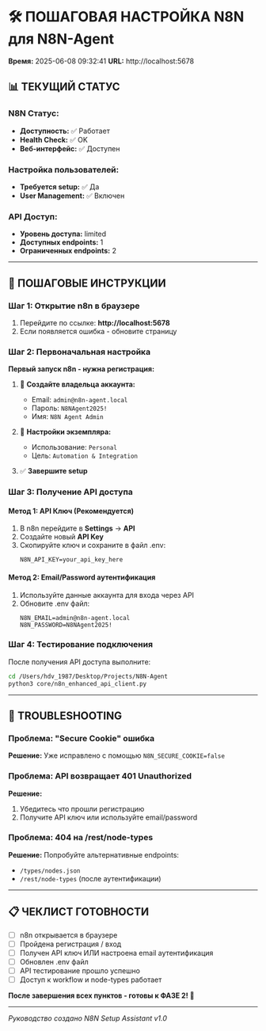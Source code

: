 
# 🛠️ ПОШАГОВАЯ НАСТРОЙКА N8N для N8N-Agent

**Время:** 2025-06-08 09:32:41
**URL:** http://localhost:5678

## 📊 ТЕКУЩИЙ СТАТУС

### N8N Статус:
- **Доступность:** ✅ Работает
- **Health Check:** ✅ OK
- **Веб-интерфейс:** ✅ Доступен

### Настройка пользователей:
- **Требуется setup:** ✅ Да
- **User Management:** ✅ Включен

### API Доступ:
- **Уровень доступа:** limited
- **Доступных endpoints:** 1
- **Ограниченных endpoints:** 2

---

## 🚀 ПОШАГОВЫЕ ИНСТРУКЦИИ

### Шаг 1: Открытие n8n в браузере
1. Перейдите по ссылке: **http://localhost:5678**
2. Если появляется ошибка - обновите страницу

### Шаг 2: Первоначальная настройка

**Первый запуск n8n - нужна регистрация:**

1. 👤 **Создайте владельца аккаунта:**
   - Email: `admin@n8n-agent.local`
   - Пароль: `N8NAgent2025!`
   - Имя: `N8N Agent Admin`

2. 🏢 **Настройки экземпляра:**
   - Использование: `Personal`
   - Цель: `Automation & Integration`

3. ✅ **Завершите setup**


### Шаг 3: Получение API доступа

#### Метод 1: API Ключ (Рекомендуется)
1. В n8n перейдите в **Settings** → **API**
2. Создайте новый **API Key**
3. Скопируйте ключ и сохраните в файл .env:
   ```
   N8N_API_KEY=your_api_key_here
   ```

#### Метод 2: Email/Password аутентификация
1. Используйте данные аккаунта для входа через API
2. Обновите .env файл:
   ```
   N8N_EMAIL=admin@n8n-agent.local
   N8N_PASSWORD=N8NAgent2025!
   ```

### Шаг 4: Тестирование подключения
После получения API доступа выполните:
```bash
cd /Users/hdv_1987/Desktop/Projects/N8N-Agent
python3 core/n8n_enhanced_api_client.py
```

---

## 🔧 TROUBLESHOOTING

### Проблема: "Secure Cookie" ошибка
**Решение:** Уже исправлено с помощью `N8N_SECURE_COOKIE=false`

### Проблема: API возвращает 401 Unauthorized
**Решение:** 
1. Убедитесь что прошли регистрацию
2. Получите API ключ или используйте email/password

### Проблема: 404 на /rest/node-types
**Решение:** Попробуйте альтернативные endpoints:
- `/types/nodes.json`
- `/rest/node-types` (после аутентификации)

---

## 📋 ЧЕКЛИСТ ГОТОВНОСТИ

- [ ] n8n открывается в браузере
- [ ] Пройдена регистрация / вход
- [ ] Получен API ключ ИЛИ настроена email аутентификация  
- [ ] Обновлен .env файл
- [ ] API тестирование прошло успешно
- [ ] Доступ к workflow и node-types работает

**После завершения всех пунктов - готовы к ФАЗЕ 2! 🚀**

---

*Руководство создано N8N Setup Assistant v1.0*
